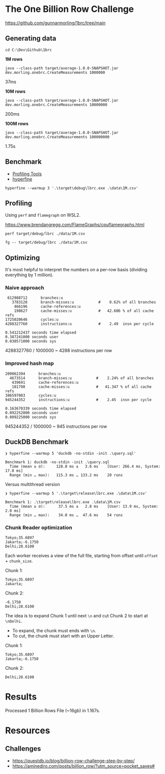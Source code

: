 # The One Billion Row Challenge

https://github.com/gunnarmorling/1brc/tree/main

## Generating data

```
cd C:\Dev\Github\1brc
```

**1M rows**

```
java --class-path target/average-1.0.0-SNAPSHOT.jar dev.morling.onebrc.CreateMeasurements 1000000
```

37ms

**10M rows**

```
java --class-path target/average-1.0.0-SNAPSHOT.jar dev.morling.onebrc.CreateMeasurements 10000000
```

200ms

**100M rows**
```
java --class-path target/average-1.0.0-SNAPSHOT.jar dev.morling.onebrc.CreateMeasurements 100000000
```

1.75s


## Benchmark

- [Profiling Tools](https://github.com/rust-unofficial/awesome-rust?tab=readme-ov-file#profiling)
- [hyperfine](https://github.com/sharkdp/hyperfine)

```
hyperfine --warmup 3 '.\target\debug\lbrc.exe .\data\1M.csv'
```

## Profiling

Using `perf` and `flamegraph` on WSL2.

https://www.brendangregg.com/FlameGraphs/cpuflamegraphs.html

```
perf target/debug/lbrc ./data/1M.csv
```


```
fg -- target/debug/lbrc ./data/1M.csv
```

## Optimizing

It's most helpful to interpret the numbers on a per-row basis (dividing everything by 1 million).

### Naive approach

```
 612988712      branches:u
   3783128      branch-misses:u           #    0.62% of all branches
    466196      cache-references:u
    198627      cache-misses:u            #   42.606 % of all cache refs
1725020646      cycles:u
4288327760      instructions:u            #    2.49  insn per cycle

0.541212437 seconds time elapsed
0.387241000 seconds user
0.030571000 seconds sys
```

4288327760 / 1000000
~ 4288 instructions per row

### Improved hash map


```
209062394      branches:u
  4673514      branch-misses:u           #    2.24% of all branches
   439691      cache-references:u
   181798      cache-misses:u            #   41.347 % of all cache refs
386597003      cycles:u
945244352      instructions:u            #    2.45  insn per cycle

0.163670339 seconds time elapsed
0.092252000 seconds user
0.009225000 seconds sys
```

945244352 / 1000000
~ 945 instructions per row



## DuckDB Benchmark

```
❯ hyperfine --warmup 5 'duckdb -no-stdin -init .\query.sql'

Benchmark 1: duckdb -no-stdin -init .\query.sql
  Time (mean ± σ):     128.0 ms ±   3.6 ms    [User: 266.4 ms, System: 17.0 ms]
  Range (min … max):   115.3 ms … 133.2 ms    20 runs
```

Versus multithread version

```
❯ hyperfine --warmup 5 '.\target\release\lbrc.exe .\data\1M.csv'

Benchmark 1: .\target\release\lbrc.exe .\data\1M.csv
  Time (mean ± σ):      37.5 ms ±   2.8 ms    [User: 13.9 ms, System: 2.0 ms]
  Range (min … max):    34.0 ms …  47.6 ms    54 runs
```

### Chunk Reader optimization

```
Tokyo;35.6897
Jakarta;-6.1750
Delhi;28.6100
```

Each worker receives a view of the full file, starting from offset until `offset` + `chunk_size`.

Chunk 1:
```
Tokyo;35.6897
Jakarta;
```

Chunk 2:
```
-6.1750
Delhi;28.6100
```

The idea is to expand Chunk 1 until next `\n` and cut Chunk 2 to start at `\nDelhi`.
- To expand, the chunk must ends with `\n`.
- To cut, the chunk must start with an Upper Letter.

Chunk 1:
```
Tokyo;35.6897
Jakarta;-6.1750
```

Chunk 2:
```
Delhi;28.6100
```

# Results

Processed 1 Billion Rows File (~16gb) in 1.167s.


# Resources

## Challenges 

- https://questdb.io/blog/billion-row-challenge-step-by-step/
- https://aminediro.com/posts/billion_row/?utm_source=pocket_saves#

